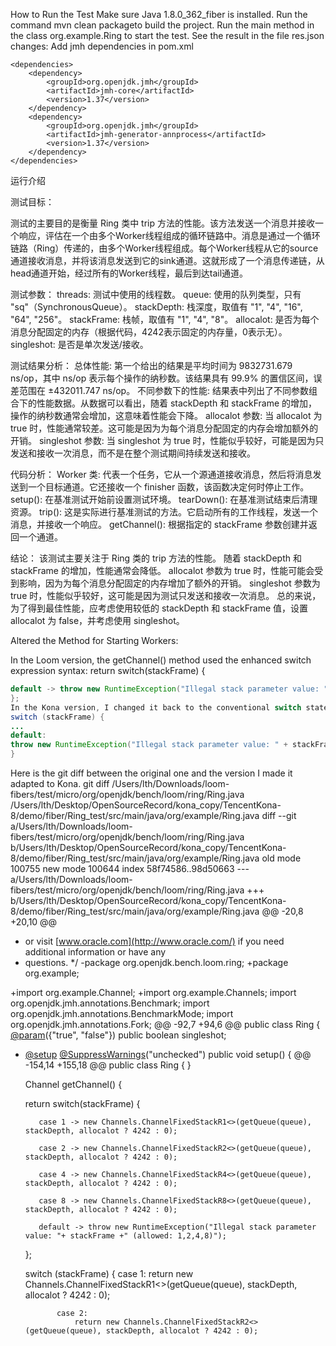 How to Run the Test
Make sure Java 1.8.0_362_fiber is installed.
Run the command mvn clean packageto build the project.
Run the main method in the class org.example.Ring to start the test.
See the result in the file res.json
changes:
Add jmh dependencies in pom.xml

```
<dependencies>
    <dependency>
        <groupId>org.openjdk.jmh</groupId>
        <artifactId>jmh-core</artifactId>
        <version>1.37</version>
    </dependency>
    <dependency>
        <groupId>org.openjdk.jmh</groupId>
        <artifactId>jmh-generator-annprocess</artifactId>
        <version>1.37</version>
    </dependency>
</dependencies>
```
运行介绍

测试目标：

测试的主要目的是衡量 Ring 类中 trip 方法的性能。该方法发送一个消息并接收一个响应，评估在一个由多个Worker线程组成的循环链路中。消息是通过一个循环链路（Ring）传递的，由多个Worker线程组成。每个Worker线程从它的source通道接收消息，并将该消息发送到它的sink通道。这就形成了一个消息传递链，从head通道开始，经过所有的Worker线程，最后到达tail通道。

测试参数：
threads: 测试中使用的线程数。
queue: 使用的队列类型，只有 "sq"（SynchronousQueue）。
stackDepth: 栈深度，取值有 "1", "4", "16", "64", "256"。
stackFrame: 栈帧，取值有 "1", "4", "8"。
allocalot: 是否为每个消息分配固定的内存（根据代码，4242表示固定的内存量，0表示无）。
singleshot: 是否是单次发送/接收。

测试结果分析：
总体性能: 第一个给出的结果是平均时间为 9832731.679 ns/op，其中 ns/op 表示每个操作的纳秒数。该结果具有 99.9% 的置信区间，误差范围在 ±432011.747 ns/op。
不同参数下的性能: 结果表中列出了不同参数组合下的性能数据。从数据可以看出，随着 stackDepth 和 stackFrame 的增加，操作的纳秒数通常会增加，这意味着性能会下降。
allocalot 参数: 当 allocalot 为 true 时，性能通常较差。这可能是因为为每个消息分配固定的内存会增加额外的开销。
singleshot 参数: 当 singleshot 为 true 时，性能似乎较好，可能是因为只发送和接收一次消息，而不是在整个测试期间持续发送和接收。

代码分析：
Worker 类: 代表一个任务，它从一个源通道接收消息，然后将消息发送到一个目标通道。它还接收一个 finisher 函数，该函数决定何时停止工作。
setup(): 在基准测试开始前设置测试环境。
tearDown(): 在基准测试结束后清理资源。
trip(): 这是实际进行基准测试的方法。它启动所有的工作线程，发送一个消息，并接收一个响应。
getChannel(): 根据指定的 stackFrame 参数创建并返回一个通道。

结论：
该测试主要关注于 Ring 类的 trip 方法的性能。
随着 stackDepth 和 stackFrame 的增加，性能通常会降低。
allocalot 参数为 true 时，性能可能会受到影响，因为为每个消息分配固定的内存增加了额外的开销。
singleshot 参数为 true 时，性能似乎较好，这可能是因为测试只发送和接收一次消息。
总的来说，为了得到最佳性能，应考虑使用较低的 stackDepth 和 stackFrame 值，设置 allocalot 为 false，并考虑使用 singleshot。




Altered the Method for Starting Workers:

In the Loom version, the getChannel() method used the enhanced switch expression syntax:
return switch(stackFrame) {

```java
default -> throw new RuntimeException("Illegal stack parameter value: "+ stackFrame +" (allowed: 1,2,4,8)");
};
In the Kona version, I changed it back to the conventional switch statement since the arrow syntax used in “switch” only can be complied in jdk 14 or other later version.
switch (stackFrame) {
...
default:
throw new RuntimeException("Illegal stack parameter value: " + stackFrame + " (allowed: 1,2,4,8)");
}
```



Here is the git diff between the original one and the version I made it adapted to Kona.
git diff /Users/lth/Downloads/loom-fibers/test/micro/org/openjdk/bench/loom/ring/Ring.java /Users/lth/Desktop/OpenSourceRecord/kona_copy/TencentKona-8/demo/fiber/Ring_test/src/main/java/org/example/Ring.java
diff --git a/Users/lth/Downloads/loom-fibers/test/micro/org/openjdk/bench/loom/ring/Ring.java b/Users/lth/Desktop/OpenSourceRecord/kona_copy/TencentKona-8/demo/fiber/Ring_test/src/main/java/org/example/Ring.java
old mode 100755
new mode 100644
index 58f74586..98d50663
--- a/Users/lth/Downloads/loom-fibers/test/micro/org/openjdk/bench/loom/ring/Ring.java
+++ b/Users/lth/Desktop/OpenSourceRecord/kona_copy/TencentKona-8/demo/fiber/Ring_test/src/main/java/org/example/Ring.java
@@ -20,8 +20,10 @@

- or visit [www.oracle.com](http://www.oracle.com/) if you need additional information or have any
- questions.
  */
  -package org.openjdk.bench.loom.ring;
  +package org.example;

+import org.example.Channel;
+import org.example.Channels;
import org.openjdk.jmh.annotations.Benchmark;
import org.openjdk.jmh.annotations.BenchmarkMode;
import org.openjdk.jmh.annotations.Fork;
@@ -92,7 +94,6 @@ public class Ring {
[@param](https://github.com/param)({"true", "false"})
public boolean singleshot;

- [@setup](https://github.com/setup)
  [@SuppressWarnings](https://github.com/SuppressWarnings)("unchecked")
  public void setup() {
  @@ -154,14 +155,18 @@ public class Ring {
  }

  Channel getChannel() {

     return switch(stackFrame) {

         case 1 -> new Channels.ChannelFixedStackR1<>(getQueue(queue), stackDepth, allocalot ? 4242 : 0);
      
         case 2 -> new Channels.ChannelFixedStackR2<>(getQueue(queue), stackDepth, allocalot ? 4242 : 0);
      
         case 4 -> new Channels.ChannelFixedStackR4<>(getQueue(queue), stackDepth, allocalot ? 4242 : 0);
      
         case 8 -> new Channels.ChannelFixedStackR8<>(getQueue(queue), stackDepth, allocalot ? 4242 : 0);
      
         default -> throw new RuntimeException("Illegal stack parameter value: "+ stackFrame +" (allowed: 1,2,4,8)");

     };

     switch (stackFrame) {
         case 1:
             return new Channels.ChannelFixedStackR1<>(getQueue(queue), stackDepth, allocalot ? 4242 : 0);
  ```
         case 2:
             return new Channels.ChannelFixedStackR2<>(getQueue(queue), stackDepth, allocalot ? 4242 : 0);



